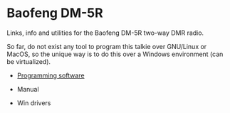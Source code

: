 # Baofeng DM-5R

Links, info and utilities for the Baofeng DM-5R two-way DMR radio.

So far, do not exist any tool to program this talkie over GNU/Linux or MacOS, so the unique way is to do this over a Windows environment (can be virtualized).

* [Programming software](https://github.com/XaviTorello/baofeng-dm5r/raw/master/DM-5R_Programming_Software.rar)

* Manual

* Win drivers
